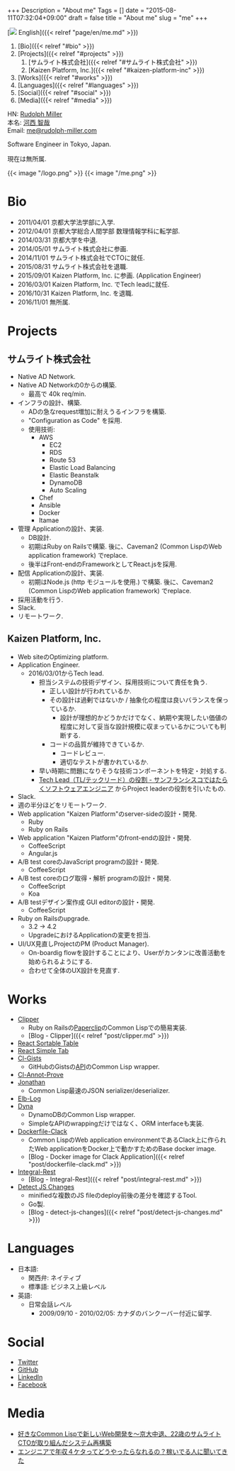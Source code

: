 +++
Description = "About me"
Tags = []
date = "2015-08-11T07:32:04+09:00"
draft = false
title = "About me"
slug = "me"
+++

[<img class="globe-icon" src="/images/globe.svg"> English]({{< relref "page/en/me.md" >}})

1. [Bio]({{< relref "#bio" >}})
2. [Projects]({{< relref "#projects" >}})
    1. [サムライト株式会社]({{< relref "#サムライト株式会社" >}})
    2. [Kaizen Platform, Inc.]({{< relref "#kaizen-platform-inc" >}})
3. [Works]({{< relref "#works" >}})
4. [Languages]({{< relref "#languages" >}})
5. [Social]({{< relref "#social" >}})
6. [Media]({{< relref "#media" >}})

HN: [Rudolph Miller](https://www.google.co.jp/search?q=Rudolph+Miller)  
本名: [河西 智哉](https://www.google.co.jp/search?q=河西+智哉)  
Email: [me@rudolph-miller.com](mailto:me@rudolph-miller.com)

Software Engineer in Tokyo, Japan.

現在は無所属.

<span class="author-avatar">
  {{< image "/logo.png" >}}
</div>
<span class="author-avatar">
  {{< image "/me.png" >}}
</div>

# Bio

- 2011/04/01 京都大学法学部に入学.
- 2012/04/01 京都大学総合人間学部 数理情報学科に転学部.
- 2014/03/31 京都大学を中退.
- 2014/05/01 サムライト株式会社に参画.
- 2014/11/01 サムライト株式会社でCTOに就任.
- 2015/08/31 サムライト株式会社を退職.
- 2015/09/01 Kaizen Platform, Inc. に参画. (Application Engineer)
- 2016/03/01 Kaizen Platform, Inc. でTech leadに就任.
- 2016/10/31 Kaizen Platform, Inc. を退職.
- 2016/11/01 無所属.

# Projects

## サムライト株式会社

- Native AD Network.
- Native AD Networkの0からの構築.
    - 最高で 40k req/min.
- インフラの設計、構築.
    - ADの急なrequest増加に耐えうるインフラを構築.
    - "Configuration as Code" を採用.
    - 使用技術:
        - AWS
            - EC2
            - RDS
            - Route 53
            - Elastic Load Balancing
            - Elastic Beanstalk
            - DynamoDB
            - Auto Scaling
        - Chef
        - Ansible
        - Docker
        - Itamae
- 管理 Applicationの設計、実装.
    - DB設計.
    - 初期はRuby on Railsで構築. 後に、Caveman2 (Common LispのWeb application framework) でreplace.
    - 後半はFront-endのFrameworkとしてReact.jsを採用.
- 配信 Applicationの設計、実装.
    - 初期はNode.js (http モジュールを使用.) で構築. 後に、Caveman2 (Common LispのWeb application framework) でreplace.
- 採用活動を行う.
- Slack.
- リモートワーク.

## Kaizen Platform, Inc.

- Web siteのOptimizing platform.
- Application Engineer.
    - 2016/03/01からTech lead.
      - 担当システムの技術デザイン、採用技術について責任を負う.
        - 正しい設計が行われているか.
        - その設計は過剰ではないか / 抽象化の程度は良いバランスを保っているか.
          - 設計が理想的かどうかだけでなく、納期や実現したい価値の程度に対して妥当な設計規模に収まっているかについても判断する.
        - コードの品質が維持できているか.
            - コードレビュー.
            - 適切なテストが書かれているか.
      - 早い時期に問題になりそうな技術コンポーネントを特定・対処する.
      - [Tech Lead（TL/テックリード）の役割 - サンフランシスコではたらくソフトウェアエンジニア](http://d.hatena.ne.jp/higepon/20150806/1438844046) からProject leaderの役割を引いたもの.
- Slack.
- 週の半分ほどをリモートワーク.
- Web application "Kaizen Platform"のserver-sideの設計・開発.
    - Ruby
    - Ruby on Rails
- Web application "Kaizen Platform"のfront-endの設計・開発.
    - CoffeeScript
    - Angular.js
- A/B test coreのJavaScript programの設計・開発.
    - CoffeeScript
- A/B test coreのログ取得・解析 programの設計・開発.
    - CoffeeScript
    - Koa
- A/B testデザイン案作成 GUI editorの設計・開発.
    - CoffeeScript
- Ruby on Railsのupgrade.
    - 3.2 -> 4.2
    - UpgradeにおけるApplicationの変更を担当.
- UI/UX見直しProjectのPM (Product Manager).
    - On-boardig flowを設計することにより、Userがカンタンに改善活動を始められるようにする.
    - 合わせて全体のUX設計を見直す.

# Works

- [Clipper](https://github.com/Rudolph-Miller/clipper)
    - Ruby on Railsの[Paperclip](https://github.com/thoughtbot/paperclip)のCommon Lispでの簡易実装.
    - [Blog - Clipper]({{< relref "post/clipper.md" >}})
- [React Sortable Table](https://github.com/Rudolph-Miller/react-sortable-table)
- [React Simple Tab](https://github.com/Rudolph-Miller/react-simple-tab)
- [Cl-Gists](https://github.com/Rudolph-Miller/cl-gists)
    - GitHubのGistsの[API](https://developer.github.com/v3/gists/)のCommon Lisp wrapper.
- [Cl-Annot-Prove](https://github.com/Rudolph-Miller/cl-annot-prove)
- [Jonathan](https://github.com/Rudolph-Miller/jonathan)
    - Common Lisp最速のJSON serializer/deserializer.
- [Elb-Log](https://github.com/Rudolph-Miller/elb-log)
- [Dyna](https://github.com/Rudolph-Miller/dyna)
    - DynamoDBのCommon Lisp wrapper.
    - SimpleなAPIのwrappingだけではなく、ORM interfaceも実装.
- [Dockerfile-Clack](https://github.com/Rudolph-Miller/dockerfile-clack)
    - Common LispのWeb application environmentであるClack上に作られたWeb applicationをDocker上で動かすためのBase docker image.
    - [Blog - Docker image for Clack Application]({{< relref "post/dockerfile-clack.md" >}})
- [Integral-Rest](https://github.com/Rudolph-Miller/integral-rest)
    - [Blog - Integral-Rest]({{< relref "post/integral-rest.md" >}})
- [Detect JS Changes](https://github.com/Rudolph-Miller/detect-js-changes)
    - minifiedな複数のJS fileのdeploy前後の差分を確認するTool.
    - Go製.
    - [Blog - detect-js-changes]({{< relref "post/detect-js-changes.md" >}})


# Languages

- 日本語:
    - 関西弁: ネイティブ
    - 標準語: ビジネス上級レベル
- 英語:
    - 日常会話レベル
        - 2009/09/10 - 2010/02/05: カナダのバンクーバー付近に留学.


# Social

- [Twitter](https://twitter.com/Rudolph_Miller)
- [GitHub](https://github.com/Rudolph-Miller)
- [LinkedIn](https://www.linkedin.com/in/tomoya-kawanishi-1ab963b7)
- [Facebook](https://www.facebook.com/chopsticks.tk.ppfm)


# Media

- [好きなCommon Lispで新しいWeb開発を～京大中退、22歳のサムライトCTOが取り組んだシステム再構築](http://type.jp/et/log/article/somewrite_cto)
- [エンジニアで年収４ケタってどうやったらなれるの？稼いでる人に聞いてきた](https://codeiq.jp/magazine/2016/06/42239/)
